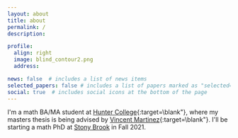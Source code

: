 ```yaml
---
layout: about
title: about
permalink: /
description: 

profile:
  align: right
  image: blind_contour2.png
  address:

news: false  # includes a list of news items
selected_papers: false # includes a list of papers marked as "selected={true}"
social: true  # includes social icons at the bottom of the page
---
```


I'm a math BA/MA student at [Hunter College](https://hunter.cuny.edu/){:target=\blank"}, where my masters thesis is being advised by [Vincent Martinez](http://math.hunter.cuny.edu/vmartine/){:target=\blank"}. I'll be starting a math PhD at [Stony Brook](http://www.math.stonybrook.edu/) in Fall 2021.